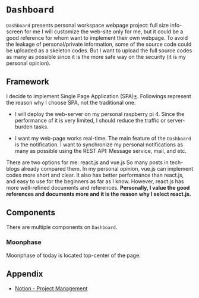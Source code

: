 # `Dashboard`

`Dashboard` presents personal workspace webpage project: full size info-screen for me
I will customize the web-site only for me, but it could be a good reference for whom want to implement their own webpage.
To avoid the leakage of personal/private information, some of the source code could be uploaded as a skeleton codes.
But I want to upload the full source codes as many as possible since it is the more safe way on the security (it is my personal opinion).


## Framework

I decide to implement Single Page Application (SPA)[\*](https://en.wikipedia.org/wiki/Single-page_application).
Followings represent the reason why I choose SPA, not the traditional one.

* I will deploy the web-server on my personal raspberry pi 4.
Since the performance of it is very limited, I should reduce the traffic or server-burden tasks.

* I want my web-page works real-time.
The main feature of the `Dashboard` is the notification.
I want to synchronize my personal notifications as many as possible using the REST API: Message service, mail, and etc.

There are two options for me: react.js and vue.js
So many posts in tech-blogs already compared them.
In my personal opinion, vue.js can implement codes more short and clear.
It also has better performance than react.js, and easy to use for the beginners as far as I know.
However, react.js has more well-refined documents and references.
__Personally, I value the good references and documents more and it is the reason why I select react.js.__


## Components

There are multiple components on `Dashboard`.

### Moonphase

Moonphase of today is located top-center of the page.



## Appendix

* [Notion - Project Management](https://seen-fact-e72.notion.site/Dashboard-16603184981f4d9c9a3bc046e5784960)
